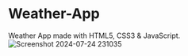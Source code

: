 # Weather-App
Weather App made with HTML5, CSS3 &amp; JavaScript.
![Screenshot 2024-07-24 231035](https://github.com/user-attachments/assets/015a60c9-8509-465b-8d0e-c29717e2a8e2)
